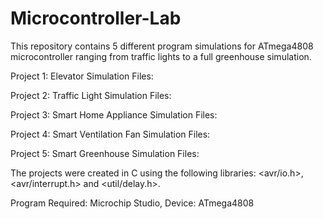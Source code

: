 # Microcontroller-Lab
This repository contains 5 different program simulations for ATmega4808 microcontroller ranging from traffic lights to a full greenhouse simulation.

Project 1: Elevator Simulation Files: 

Project 2: Traffic Light Simulation Files:

Project 3: Smart Home Appliance Simulation Files:

Project 4: Smart Ventilation Fan Simulation Files:

Project 5: Smart Greenhouse Simulation Files:

The projects were created in C using  the following libraries: <avr/io.h>, <avr/interrupt.h> and <util/delay.h>.

Program Required: Microchip Studio, Device: ATmega4808


